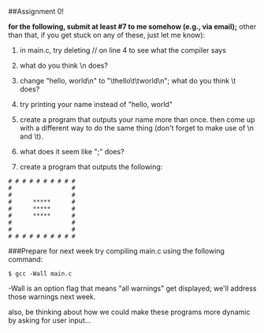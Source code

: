 ##Assignment 0!

**for the following, submit at least #7 to me somehow (e.g., via email);** other than that, if you get stuck on any of these, just let me know):

1. in main.c, try deleting // on line 4 to see what the compiler says

2. what do you think \n does?

3. change "hello, world\n" to "\thello\t\tworld\n"; what do you think \t does?

4. try printing your name instead of "hello, world"

5. create a program that outputs your name more than once. then come up with a different way to do the same thing (don't forget to make use of \n and \t).

6. what does it seem like ";" does?

7. create a program that outputs the following:

```
# # # # # # # # # #
#                 #
#                 #
#      *****      #
#      *****      #
#      *****      #
#                 #
#                 #
# # # # # # # # # #
```

###Prepare for next week
try compiling main.c using the following command:

```
$ gcc -Wall main.c
```
-Wall is an option flag that means "all warnings" get displayed; we'll address those warnings next week.

also, be thinking about how we could make these programs more dynamic by asking for user input...
